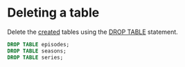 # Deleting a table

Delete the [created](create_demo_tables.md) tables using the [DROP TABLE](../reference/syntax/drop_table.md) statement.

```sql
DROP TABLE episodes;
DROP TABLE seasons;
DROP TABLE series;
```